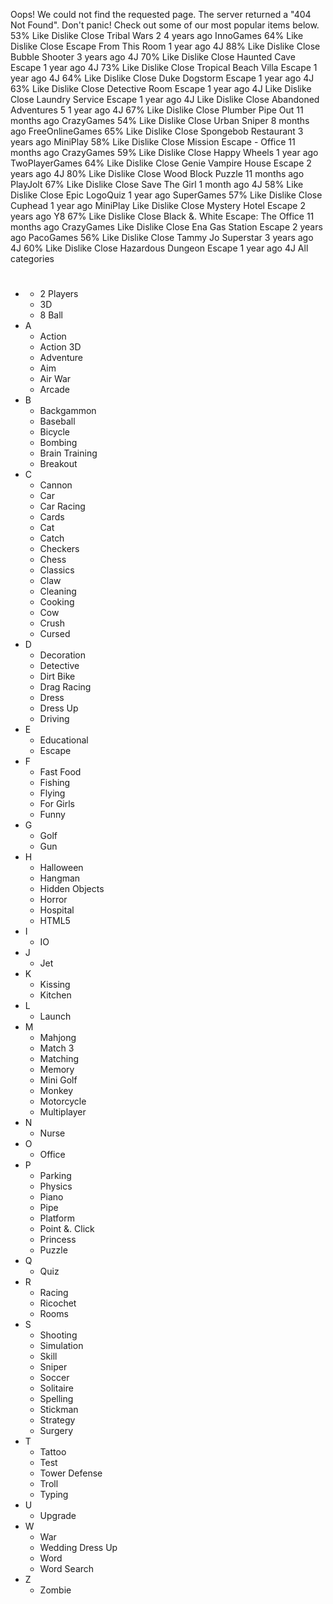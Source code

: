 Oops! We could not find the requested page. The server returned a "404 Not Found". Don't panic! Check out some of our most popular items below. 53% Like Dislike Close Tribal Wars 2 4 years ago InnoGames 64% Like Dislike Close Escape From This Room 1 year ago 4J 88% Like Dislike Close Bubble Shooter 3 years ago 4J 70% Like Dislike Close Haunted Cave Escape 1 year ago 4J 73% Like Dislike Close Tropical Beach Villa Escape 1 year ago 4J 64% Like Dislike Close Duke Dogstorm Escape 1 year ago 4J 63% Like Dislike Close Detective Room Escape 1 year ago 4J Like Dislike Close Laundry Service Escape 1 year ago 4J Like Dislike Close Abandoned Adventures 5 1 year ago 4J 67% Like Dislike Close Plumber Pipe Out 11 months ago CrazyGames 54% Like Dislike Close Urban Sniper 8 months ago FreeOnlineGames 65% Like Dislike Close Spongebob Restaurant 3 years ago MiniPlay 58% Like Dislike Close Mission Escape - Office 11 months ago CrazyGames 59% Like Dislike Close Happy Wheels 1 year ago TwoPlayerGames 64% Like Dislike Close Genie Vampire House Escape 2 years ago 4J 80% Like Dislike Close Wood Block Puzzle 11 months ago PlayJolt 67% Like Dislike Close Save The Girl 1 month ago 4J 58% Like Dislike Close Epic LogoQuiz 1 year ago SuperGames 57% Like Dislike Close Cuphead 1 year ago MiniPlay Like Dislike Close Mystery Hotel Escape 2 years ago Y8 67% Like Dislike Close Black &. White Escape: The Office 11 months ago CrazyGames Like Dislike Close Ena Gas Station Escape 2 years ago PacoGames 56% Like Dislike Close Tammy Jo Superstar 3 years ago 4J 60% Like Dislike Close Hazardous Dungeon Escape 1 year ago 4J All categories

*   #
    *   2 Players
    *   3D
    *   8 Ball
*   A
    *   Action
    *   Action 3D
    *   Adventure
    *   Aim
    *   Air War
    *   Arcade
*   B
    *   Backgammon
    *   Baseball
    *   Bicycle
    *   Bombing
    *   Brain Training
    *   Breakout
*   C
    *   Cannon
    *   Car
    *   Car Racing
    *   Cards
    *   Cat
    *   Catch
    *   Checkers
    *   Chess
    *   Classics
    *   Claw
    *   Cleaning
    *   Cooking
    *   Cow
    *   Crush
    *   Cursed
*   D
    *   Decoration
    *   Detective
    *   Dirt Bike
    *   Drag Racing
    *   Dress
    *   Dress Up
    *   Driving
*   E
    *   Educational
    *   Escape
*   F
    *   Fast Food
    *   Fishing
    *   Flying
    *   For Girls
    *   Funny
*   G
    *   Golf
    *   Gun
*   H
    *   Halloween
    *   Hangman
    *   Hidden Objects
    *   Horror
    *   Hospital
    *   HTML5
*   I
    *   IO
*   J
    *   Jet
*   K
    *   Kissing
    *   Kitchen
*   L
    *   Launch
*   M
    *   Mahjong
    *   Match 3
    *   Matching
    *   Memory
    *   Mini Golf
    *   Monkey
    *   Motorcycle
    *   Multiplayer
*   N
    *   Nurse
*   O
    *   Office
*   P
    *   Parking
    *   Physics
    *   Piano
    *   Pipe
    *   Platform
    *   Point &. Click
    *   Princess
    *   Puzzle
*   Q
    *   Quiz
*   R
    *   Racing
    *   Ricochet
    *   Rooms
*   S
    *   Shooting
    *   Simulation
    *   Skill
    *   Sniper
    *   Soccer
    *   Solitaire
    *   Spelling
    *   Stickman
    *   Strategy
    *   Surgery
*   T
    *   Tattoo
    *   Test
    *   Tower Defense
    *   Troll
    *   Typing
*   U
    *   Upgrade
*   W
    *   War
    *   Wedding Dress Up
    *   Word
    *   Word Search
*   Z
    *   Zombie